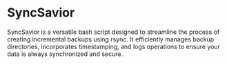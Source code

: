 # SyncSavior
SyncSavior is a versatile bash script designed to streamline the process of creating incremental backups using rsync. It efficiently manages backup directories, incorporates timestamping, and logs operations to ensure your data is always synchronized and secure.
